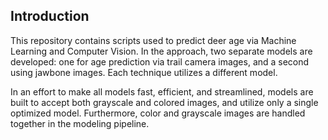 ## Introduction

This repository contains scripts used to predict deer age via Machine Learning and Computer Vision. In the approach, two separate models are developed: one for age prediction via trail camera images, and a second using jawbone images. Each technique utilizes a different model.

In an effort to make all models fast, efficient, and streamlined, models are built to accept both grayscale and colored images, and utilize only a single optimized model. Furthermore, color and grayscale images are handled together in the modeling pipeline. 

